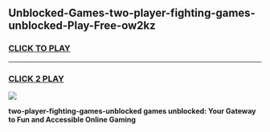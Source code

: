
## Unblocked-Games-two-player-fighting-games-unblocked-Play-Free-ow2kz
<h3>
<a href="https://premium76.site?title=two-player-fighting-games-unblocked&ref=10A">CLICK TO PLAY</a></h3>
<hr>

<h3>
<a href="https://premium76.site?title=two-player-fighting-games-unblocked&ref=10A">CLICK 2 PLAY</a>
  
</h3>

<a href="https://premium76.site?title=two-player-fighting-games-unblocked&ref=10A"><img src="https://clearcache.store/games.png"></a>


**two-player-fighting-games-unblocked games unblocked: Your Gateway to Fun and Accessible Online Gaming**
